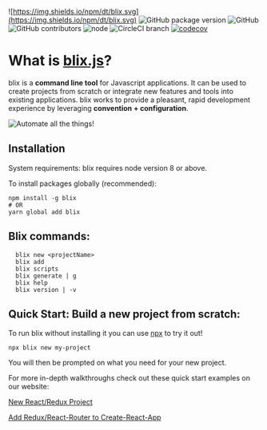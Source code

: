 ![https://img.shields.io/npm/dt/blix.svg](https://img.shields.io/npm/dt/blix.svg) ![GitHub package version](https://img.shields.io/github/package-json/v/badges/shields.svg) 
![GitHub](https://img.shields.io/github/license/mashape/apistatus.svg) 
![GitHub contributors](https://img.shields.io/github/contributors/blixjs/blix.svg) ![node](https://img.shields.io/node/v/blix.svg) ![CircleCI branch](https://img.shields.io/circleci/project/github/blixjs/blix/v_2.0.0.svg) [![codecov](https://codecov.io/gh/blixjs/blix/branch/v_2.0.0/graph/badge.svg)](https://codecov.io/gh/blixjs/blix)








# What is [blix.js](https://blixjs.com)?

blix is a **command line tool** for Javascript applications. It can be used to create projects from scratch or integrate new features and tools into existing applications. blix works to provide a pleasant, rapid development experience by leveraging **convention + configuration**. 

![Automate all the things!](https://imgur.com/TfXuJlH.jpg)

## Installation

System requirements: blix requires node version 8 or above. 

To install packages globally (recommended):

```
npm install -g blix
# OR
yarn global add blix 
```

## Blix commands: 
```
  blix new <projectName>
  blix add
  blix scripts
  blix generate | g
  blix help
  blix version | -v
```  

## Quick Start: Build a new project from scratch:

To run blix without installing it you can use [npx](https://medium.com/@maybekatz/introducing-npx-an-npm-package-runner-55f7d4bd282b) to try it out!

```
npx blix new my-project 
```

You will then be prompted on what you need for your new project. 

For more in-depth walkthroughs check out these quick start examples on our website:

[New React/Redux Project](https://blixjs.com/quick-start-examples/new-react-redux-project)


[Add Redux/React-Router to Create-React-App](https://blixjs.com/quick-start-examples/create-new-react-react-router-redux-project)



